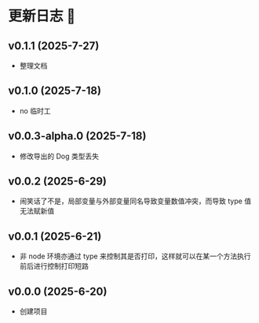 # 更新日志 📔

## v0.1.1 (2025-7-27)

- 整理文档

## v0.1.0 (2025-7-18)

- no 临时工

## v0.0.3-alpha.0 (2025-7-18)

- 修改导出的 Dog 类型丢失

## v0.0.2 (2025-6-29)

- 闹笑话了不是，局部变量与外部变量同名导致变量数值冲突，而导致 type 值无法赋新值

## v0.0.1 (2025-6-21)

- 非 node 环境亦通过 type 来控制其是否打印，这样就可以在某一个方法执行前后进行控制打印短路

## v0.0.0 (2025-6-20)

- 创建项目

